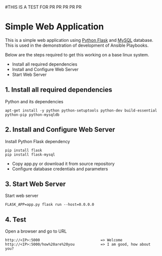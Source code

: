 
#THIS IS A TEST FOR PR PR PR PR PR
# Simple Web Application

This is a simple web application using [Python Flask](http://flask.pocoo.org/) and [MySQL](https://www.mysql.com/) database. 
This is used in the demonstration of development of Ansible Playbooks.
  
  Below are the steps required to get this working on a base linux system.
  
  - Install all required dependencies
  - Install and Configure Web Server
  - Start Web Server
   
## 1. Install all required dependencies
  
  Python and its dependencies

    apt-get install -y python python-setuptools python-dev build-essential python-pip python-mysqldb

   
## 2. Install and Configure Web Server

Install Python Flask dependency

    pip install flask
    pip install flask-mysql

- Copy app.py or download it from source repository
- Configure database credentials and parameters 

## 3. Start Web Server

Start web server

    FLASK_APP=app.py flask run --host=0.0.0.0
    
## 4. Test

Open a browser and go to URL

    http://<IP>:5000                            => Welcome
    http://<IP>:5000/how%20are%20you            => I am good, how about you?
